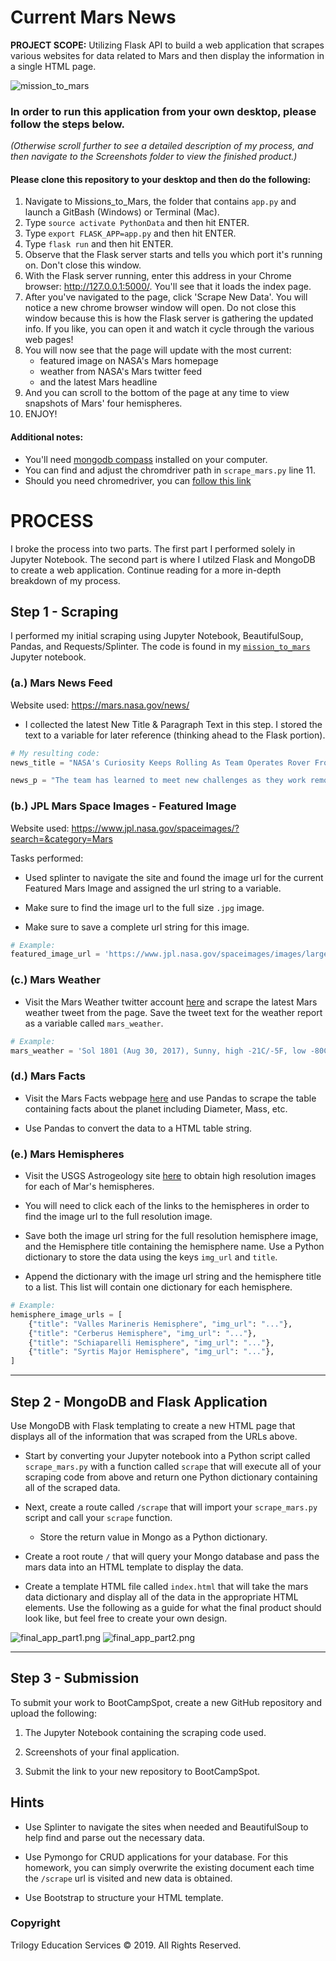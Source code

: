 # Current Mars News
<b>PROJECT SCOPE:</b> Utilizing Flask API to build a web application that scrapes various websites for data related to Mars and then display the information in a single HTML page.

![mission_to_mars](Images/mission_to_mars.png)

### In order to run this application from your own desktop, please follow the steps below. 
*(Otherwise scroll further to see a detailed description of my process, and then navigate to the Screenshots folder to view the finished product.)*

#### Please clone this repository to your desktop and then do the following:    
1. Navigate to Missions_to_Mars, the folder that contains ``app.py`` and launch a GitBash (Windows) or Terminal (Mac). 
2. Type ``source activate PythonData`` and then hit ENTER.
3. Type ``export FLASK_APP=app.py`` and then hit ENTER.  
4. Type ``flask run`` and then hit ENTER.      
5. Observe that the Flask server starts and tells you which port it's running on. Don't close this window.     
6. With the Flask server running, enter this address in your Chrome browser: http://127.0.0.1:5000/. You'll see that it loads the index page.      
7. After you've navigated to the page, click 'Scrape New Data'. You will notice a new chrome browser window will open.  Do not close this window because this is how the Flask server is gathering the updated info. If you like, you can open it and watch it cycle through the various web pages!
8. You will now see that the page will update with the most current:  
      + featured image on NASA's Mars homepage     
      + weather from NASA's Mars twitter feed  
      + and the latest Mars headline     
9. And you can scroll to the bottom of the page at any time to view snapshots of Mars' four hemispheres.     
10. ENJOY!

#### Additional notes:
* You'll need [mongodb compass](https://www.mongodb.com/products/compass) installed on your computer. 
* You can find and adjust the chromdriver path in ``scrape_mars.py`` line 11.   
* Should you need chromedriver, you can [follow this link](https://sites.google.com/a/chromium.org/chromedriver/downloads)




# PROCESS
I broke the process into two parts.  The first part I performed solely in Jupyter Notebook.  The second part is where I utilzed Flask and MongoDB to create a web application. Continue reading for a more in-depth breakdown of my process.



## Step 1 - Scraping

I performed my initial scraping using Jupyter Notebook, BeautifulSoup, Pandas, and Requests/Splinter.  The code is found in my [`mission_to_mars`](https://github.com/VallieTracy/NASA-Scraping/blob/master/Missions_to_Mars/mission_to_mars.ipynb) Jupyter notebook.

### (a.) Mars News Feed     

Website used: https://mars.nasa.gov/news/

* I collected the latest New Title & Paragraph Text in this step.  I stored the text to a variable for later reference (thinking ahead to the Flask portion).
```python
# My resulting code:
news_title = "NASA's Curiosity Keeps Rolling As Team Operates Rover From Home"

news_p = "The team has learned to meet new challenges as they work remotely on the Mars mission."
```

### (b.) JPL Mars Space Images - Featured Image     

Website used: https://www.jpl.nasa.gov/spaceimages/?search=&category=Mars

Tasks performed:     
* Used splinter to navigate the site and found the image url for the current Featured Mars Image and assigned the url string to a variable.

* Make sure to find the image url to the full size `.jpg` image.

* Make sure to save a complete url string for this image.

```python
# Example:
featured_image_url = 'https://www.jpl.nasa.gov/spaceimages/images/largesize/PIA16225_hires.jpg'
```

### (c.) Mars Weather

* Visit the Mars Weather twitter account [here](https://twitter.com/marswxreport?lang=en) and scrape the latest Mars weather tweet from the page. Save the tweet text for the weather report as a variable called `mars_weather`.

```python
# Example:
mars_weather = 'Sol 1801 (Aug 30, 2017), Sunny, high -21C/-5F, low -80C/-112F, pressure at 8.82 hPa, daylight 06:09-17:55'
```

### (d.) Mars Facts

* Visit the Mars Facts webpage [here](https://space-facts.com/mars/) and use Pandas to scrape the table containing facts about the planet including Diameter, Mass, etc.

* Use Pandas to convert the data to a HTML table string.

### (e.) Mars Hemispheres

* Visit the USGS Astrogeology site [here](https://astrogeology.usgs.gov/search/results?q=hemisphere+enhanced&k1=target&v1=Mars) to obtain high resolution images for each of Mar's hemispheres.

* You will need to click each of the links to the hemispheres in order to find the image url to the full resolution image.

* Save both the image url string for the full resolution hemisphere image, and the Hemisphere title containing the hemisphere name. Use a Python dictionary to store the data using the keys `img_url` and `title`.

* Append the dictionary with the image url string and the hemisphere title to a list. This list will contain one dictionary for each hemisphere.

```python
# Example:
hemisphere_image_urls = [
    {"title": "Valles Marineris Hemisphere", "img_url": "..."},
    {"title": "Cerberus Hemisphere", "img_url": "..."},
    {"title": "Schiaparelli Hemisphere", "img_url": "..."},
    {"title": "Syrtis Major Hemisphere", "img_url": "..."},
]
```

- - -

## Step 2 - MongoDB and Flask Application

Use MongoDB with Flask templating to create a new HTML page that displays all of the information that was scraped from the URLs above.

* Start by converting your Jupyter notebook into a Python script called `scrape_mars.py` with a function called `scrape` that will execute all of your scraping code from above and return one Python dictionary containing all of the scraped data.

* Next, create a route called `/scrape` that will import your `scrape_mars.py` script and call your `scrape` function.

  * Store the return value in Mongo as a Python dictionary.

* Create a root route `/` that will query your Mongo database and pass the mars data into an HTML template to display the data.

* Create a template HTML file called `index.html` that will take the mars data dictionary and display all of the data in the appropriate HTML elements. Use the following as a guide for what the final product should look like, but feel free to create your own design.

![final_app_part1.png](Images/final_app_part1.png)
![final_app_part2.png](Images/final_app_part2.png)

- - -

## Step 3 - Submission

To submit your work to BootCampSpot, create a new GitHub repository and upload the following:

1. The Jupyter Notebook containing the scraping code used.

2. Screenshots of your final application.

3. Submit the link to your new repository to BootCampSpot.

## Hints

* Use Splinter to navigate the sites when needed and BeautifulSoup to help find and parse out the necessary data.

* Use Pymongo for CRUD applications for your database. For this homework, you can simply overwrite the existing document each time the `/scrape` url is visited and new data is obtained.

* Use Bootstrap to structure your HTML template.

### Copyright

Trilogy Education Services © 2019. All Rights Reserved.

